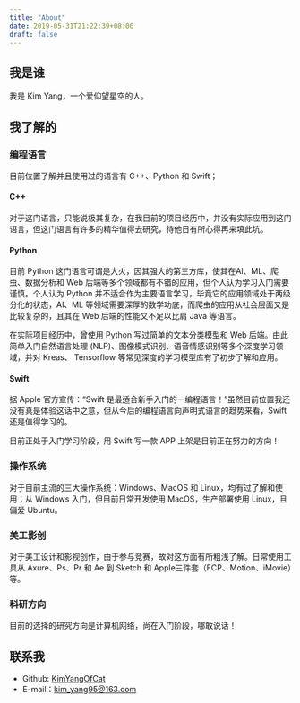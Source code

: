 ```yaml
---
title: "About"
date: 2019-05-31T21:22:39+08:00
draft: false
---
```

## 我是谁

我是 Kim Yang，一个爱仰望星空的人。

## 我了解的

### 编程语言

目前位置了解并且使用过的语言有 C++、Python 和 Swift；

#### C++

对于这门语言，只能说极其复杂，在我目前的项目经历中，并没有实际应用到这门语言，但这门语言有许多的精华值得去研究，待他日有所心得再来填此坑。

#### Python

目前 Python 这门语言可谓是大火，因其强大的第三方库，使其在AI、ML、爬虫、数据分析和 Web 后端等多个领域都有不错的应用，但个人认为学习入门需要谨慎。个人认为 Python 并不适合作为主要语言学习，毕竟它的应用领域处于两级分化的状态，AI、ML 等领域需要深厚的数学功底，而爬虫的应用从社会层面又是比较复杂的，且其在 Web 后端的性能又不足以比肩 Java 等语言。

在实际项目经历中，曾使用 Python 写过简单的文本分类模型和 Web 后端。由此简单入门自然语言处理 (NLP)、图像模式识别、语音情感识别等多个深度学习领域，并对 Kreas、 Tensorflow 等常见深度的学习模型库有了初步了解和应用。

#### Swift

据 Apple 官方宣传：“Swift 是最适合新手入门的一编程语言！”虽然目前位置我还没有真是体验这话中之意，但从今后的编程语言向声明式语言的趋势来看，Swift 还是值得学习的。

目前正处于入门学习阶段，用 Swift 写一款 APP 上架是目前正在努力的方向！

### 操作系统

对于目前主流的三大操作系统：Windows、MacOS 和 Linux，均有过了解和使用；从 Windows 入门，但目前日常开发使用 MacOS，生产部署使用 Linux，且偏爱   Ubuntu。

### 美工影创

对于美工设计和影视创作，由于参与竞赛，故对这方面有所粗浅了解。日常使用工具从 Axure、Ps、Pr 和 Ae 到 Sketch 和 Apple三件套（FCP、Motion、iMovie）等。

### 科研方向

目前的选择的研究方向是计算机网络，尚在入门阶段，哪敢说话！

## 联系我

+ Github: [KimYangOfCat](https://github.com/KimYangOfCat)
+ E-mail：kim_yang95@163.com
